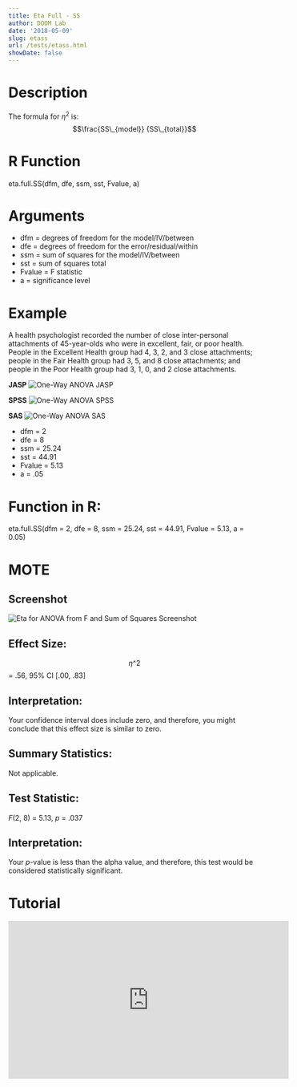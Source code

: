 ```yaml
---
title: Eta Full - SS
author: DOOM Lab
date: '2018-05-09'
slug: etass
url: /tests/etass.html
showDate: false
---
```


<script src="//yihui.name/js/math-code.js"></script>
<script type = "text/x-mathjax-config">
MathJax.Hub.Config({
tex2jax: {
inlineMath: [['$', '$']],
}
})
</script>
<script async
src="//cdn.bootcss.com/mathjax/2.7.1/MathJax.js?config=TeX-MML-AM_CHTML">
</script>

# Description   

The formula for $\eta^2$ is: $$\frac{SS\_{model}} {SS\_{total}}$$

# R Function

eta.full.SS(dfm, dfe, ssm, sst, Fvalue, a)

# Arguments 

+ dfm = degrees of freedom for the model/IV/between   
+ dfe = degrees of freedom for the error/residual/within 
+ ssm = sum of squares for the model/IV/between
+ sst = sum of squares total
+ Fvalue = F statistic   
+ a	= significance level

# Example  

A health psychologist recorded the number of close inter-personal attachments of 45-year-olds who were in excellent, fair, or poor health. People in the Excellent Health group had 4, 3, 2, and 3 close attachments; people in the Fair Health group had 3, 5, and 8 close attachments; and people in the Poor Health group had 3, 1, 0, and 2 close attachments. 

**JASP**
![One-Way ANOVA JASP](https://raw.githubusercontent.com/doomlab/shiny-server/master/MOTE/examples/bn%201%20ANOVA%20JASP.png)

**SPSS**
![One-Way ANOVA SPSS](https://raw.githubusercontent.com/doomlab/shiny-server/master/MOTE/examples/bn%201%20anova%20SPSS.png)

**SAS**
![One-Way ANOVA SAS](https://raw.githubusercontent.com/doomlab/shiny-server/master/MOTE/examples/bn%201%20anova%20SAS.PNG)

+ dfm = 2  
+ dfe = 8 
+ ssm = 25.24
+ sst = 44.91
+ Fvalue = 5.13   
+ a	= .05

# Function in R: 

eta.full.SS(dfm = 2, dfe = 8, ssm = 25.24, sst = 44.91, Fvalue = 5.13, a = 0.05)

# MOTE

## Screenshot

![Eta for ANOVA from F and Sum of Squares Screenshot](../images/etafullss.jpg)

## Effect Size:

$$\eta\^2$$ = .56, 95% CI [.00, .83]

## Interpretation: 

Your confidence interval does include zero, and therefore, you might conclude that this effect size is similar to zero.

## Summary Statistics: 

Not applicable. 

## Test Statistic: 

*F*(2, 8) = 5.13, *p* = .037

## Interpretation: 

Your *p*-value is less than the alpha value, and therefore, this test would be considered statistically significant.

# Tutorial

<iframe width="560" height="315" src="https://www.youtube.com/embed/5yfUgJB4mwY" frameborder="0" allow="autoplay; encrypted-media" allowfullscreen></iframe>
